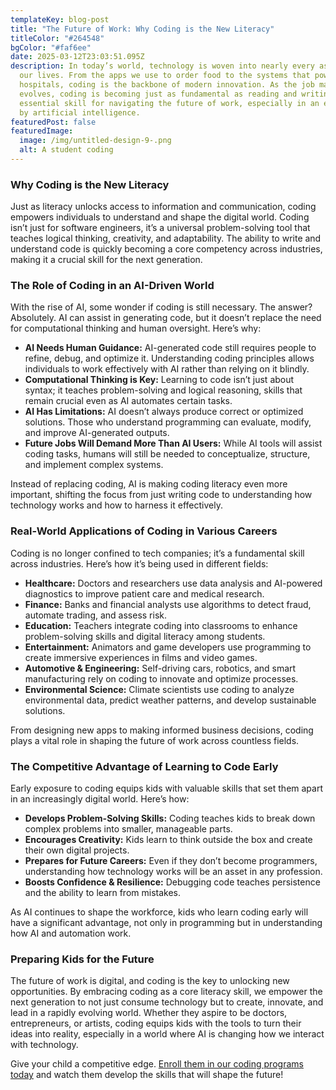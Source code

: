 ```yaml
---
templateKey: blog-post
title: "The Future of Work: Why Coding is the New Literacy"
titleColor: "#264548"
bgColor: "#faf6ee"
date: 2025-03-12T23:03:51.095Z
description: In today’s world, technology is woven into nearly every aspect of
  our lives. From the apps we use to order food to the systems that power
  hospitals, coding is the backbone of modern innovation. As the job market
  evolves, coding is becoming just as fundamental as reading and writing—an
  essential skill for navigating the future of work, especially in an era shaped
  by artificial intelligence.
featuredPost: false
featuredImage:
  image: /img/untitled-design-9-.png
  alt: A student coding
---
```

### Why Coding is the New Literacy

Just as literacy unlocks access to information and communication, coding empowers individuals to understand and shape the digital world. Coding isn’t just for software engineers, it’s a universal problem-solving tool that teaches logical thinking, creativity, and adaptability. The ability to write and understand code is quickly becoming a core competency across industries, making it a crucial skill for the next generation. 

### The Role of Coding in an AI-Driven World

With the rise of AI, some wonder if coding is still necessary. The answer? Absolutely. AI can assist in generating code, but it doesn’t replace the need for computational thinking and human oversight. Here’s why:

* **AI Needs Human Guidance:** AI-generated code still requires people to refine, debug, and optimize it. Understanding coding principles allows individuals to work effectively with AI rather than relying on it blindly.
* **Computational Thinking is Key:** Learning to code isn’t just about syntax; it teaches problem-solving and logical reasoning, skills that remain crucial even as AI automates certain tasks. 
* **AI Has Limitations:** AI doesn’t always produce correct or optimized solutions. Those who understand programming can evaluate, modify, and improve AI-generated outputs.
* **Future Jobs Will Demand More Than AI Users:** While AI tools will assist coding tasks, humans will still be needed to conceptualize, structure, and implement complex systems.

Instead of replacing coding, AI is making coding literacy even more important, shifting the focus from just writing code to understanding how technology works and how to harness it effectively.

### Real-World Applications of Coding in Various Careers

Coding is no longer confined to tech companies; it’s a fundamental skill across industries. Here’s how it’s being used in different fields:

* **Healthcare:** Doctors and researchers use data analysis and AI-powered diagnostics to improve patient care and medical research.
* **Finance:** Banks and financial analysts use algorithms to detect fraud, automate trading, and assess risk.
* **Education:** Teachers integrate coding into classrooms to enhance problem-solving skills and digital literacy among students.
* **Entertainment:** Animators and game developers use programming to create immersive experiences in films and video games.
* **Automotive & Engineering:** Self-driving cars, robotics, and smart manufacturing rely on coding to innovate and optimize processes.
* **Environmental Science:** Climate scientists use coding to analyze environmental data, predict weather patterns, and develop sustainable solutions.

From designing new apps to making informed business decisions, coding plays a vital role in shaping the future of work across countless fields.

### The Competitive Advantage of Learning to Code Early

Early exposure to coding equips kids with valuable skills that set them apart in an increasingly digital world. Here’s how:

* **Develops Problem-Solving Skills:** Coding teaches kids to break down complex problems into smaller, manageable parts.
* **Encourages Creativity:** Kids learn to think outside the box and create their own digital projects.
* **Prepares for Future Careers:** Even if they don’t become programmers, understanding how technology works will be an asset in any profession.
* **Boosts Confidence & Resilience:** Debugging code teaches persistence and the ability to learn from mistakes.

As AI continues to shape the workforce, kids who learn coding early will have a significant advantage, not only in programming but in understanding how AI and automation work.

### Preparing Kids for the Future

The future of work is digital, and coding is the key to unlocking new opportunities. By embracing coding as a core literacy skill, we empower the next generation to not just consume technology but to create, innovate, and lead in a rapidly evolving world. Whether they aspire to be doctors, entrepreneurs, or artists, coding equips kids with the tools to turn their ideas into reality, especially in a world where AI is changing how we interact with technology.

Give your child a competitive edge. [Enroll them in our coding programs today](/classes) and watch them develop the skills that will shape the future!